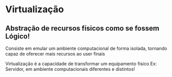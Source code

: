 
# Virtualização

## Abstração de recursos físicos como se fossem Lógico!

Consiste em emular um ambiente computacional de forma isolada, tornando capaz de oferecer mais recursos ao user finais

Virtualização é a capacidade de transformar um equipamento fisico Ex: Servidor, em ambiente computacionais diferentes e distintos!


